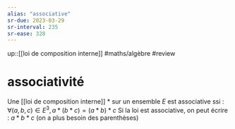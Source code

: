 ```yaml
---
alias: "associative"
sr-due: 2023-03-29
sr-interval: 235
sr-ease: 328
---
```

up::[[loi de composition interne]]
#maths/algèbre #review 
# associativité
Une [[loi de composition interne]] $*$ sur un ensemble $E$ est associative ssi : $\forall(a,b,c)\in E^3, a*(b*c) = (a*b)*c$
Si la loi est associative, on peut écrire : $a*b*c$ (on a plus besoin des parenthèses)
